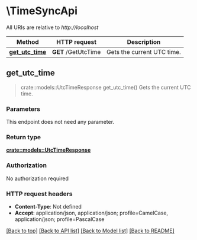 # \TimeSyncApi

All URIs are relative to *http://localhost*

Method | HTTP request | Description
------------- | ------------- | -------------
[**get_utc_time**](TimeSyncApi.md#get_utc_time) | **GET** /GetUtcTime | Gets the current UTC time.



## get_utc_time

> crate::models::UtcTimeResponse get_utc_time()
Gets the current UTC time.

### Parameters

This endpoint does not need any parameter.

### Return type

[**crate::models::UtcTimeResponse**](UtcTimeResponse.md)

### Authorization

No authorization required

### HTTP request headers

- **Content-Type**: Not defined
- **Accept**: application/json, application/json; profile=CamelCase, application/json; profile=PascalCase

[[Back to top]](#) [[Back to API list]](../README.md#documentation-for-api-endpoints) [[Back to Model list]](../README.md#documentation-for-models) [[Back to README]](../README.md)

